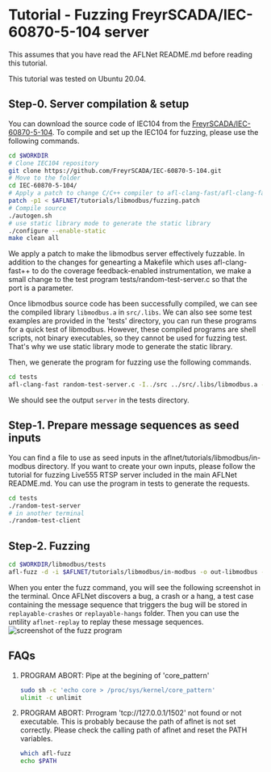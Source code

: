 # Tutorial - Fuzzing FreyrSCADA/IEC-60870-5-104 server
This assumes that you have read the AFLNet README.md before reading this tutorial.

This tutorial was tested on Ubuntu 20.04.

## Step-0. Server compilation & setup
You can download the source code of IEC104 from the [FreyrSCADA/IEC-60870-5-104]([https://github.com/FreyrSCADA/IEC-60870-5-104.git]). To compile and set up the IEC104 for fuzzing, please use the following commands.

```bash
cd $WORKDIR
# Clone IEC104 repository
git clone https://github.com/FreyrSCADA/IEC-60870-5-104.git
# Move to the folder
cd IEC-60870-5-104/
# Apply a patch to change C/C++ compiler to afl-clang-fast/afl-clang-fast++
patch -p1 < $AFLNET/tutorials/libmodbus/fuzzing.patch
# Compile source
./autogen.sh
# use static library mode to generate the static library
./configure --enable-static
make clean all
```
We apply a patch to make the libmodbus server effectively fuzzable. In addition to the changes for genearting a Makefile which uses afl-clang-fast++ to do the coverage feedback-enabled instrumentation, we make a small change to the test program tests/random-test-server.c so that the port is a parameter. 

Once libmodbus source code has been successfully compiled, we can see the compiled library ```libmodbus.a``` in ```src/.libs```. We can also see some test examples are provided in the 'tests' directory, you can run these programs for a quick test of libmodbus. However, these compiled programs are shell scripts, not binary executables, so they cannot be used for fuzzing test. That's why we use static library mode to generate the static library. 

Then, we generate the program for fuzzing use the following commands.
```bash
cd tests
afl-clang-fast random-test-server.c -I../src ../src/.libs/libmodbus.a -o server
```

We should see the output ```server``` in the tests directory.

## Step-1. Prepare message sequences as seed inputs

You can find a file to use as seed inputs in the aflnet/tutorials/libmodbus/in-modbus directory. If you want to create your own inputs, please follow the tutorial for fuzzing Live555 RTSP server included in the main AFLNet README.md. You can use the program in tests to generate the requests.
```bash
cd tests
./random-test-server
# in another terminal
./random-test-client
```

## Step-2. Fuzzing
```bash
cd $WORKDIR/libmodbus/tests
afl-fuzz -d -i $AFLNET/tutorials/libmodbus/in-modbus -o out-libmodbus -N tcp://127.0.0.1/1502 -P MODBUS -D 10000 -q 3 -s 3 -E -K -R ./server 1502
```
When you enter the fuzz command, you will see the following screenshot in the terminal. Once AFLNet discovers a bug, a crash or a hang, a test case containing the message sequence that triggers the bug will be stored in ```replayable-crashes``` or ```replayable-hangs``` folder. Then you can use the untility ```aflnet-replay``` to replay these message sequences. 
![screenshot of the fuzz program](WechatIMG1497.jpg)

## FAQs
1. PROGRAM ABORT: Pipe at the begining of 'core_pattern'
   ```bash
   sudo sh -c 'echo core > /proc/sys/kernel/core_pattern'
   ulimit -c unlimit
   ```
2. PROGRAM ABORT: Prrogram 'tcp://127.0.0.1/1502' not found or not executable.
   This is probably because the path of aflnet is not set correctly. Please check the calling path of aflnet and reset the PATH variables.
   ```bash
   which afl-fuzz
   echo $PATH
   ```


 
